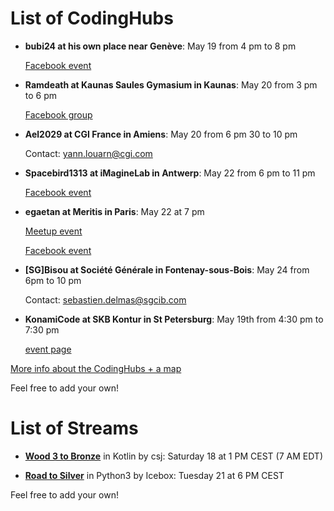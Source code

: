 # List of CodingHubs

- **bubi24 at his own place near Genève**: May 19 from 4 pm to 8 pm

	[Facebook event](https://www.facebook.com/events/452639562138491/)
	
- **Ramdeath at Kaunas Saules Gymasium in Kaunas**: May 20 from 3 pm to 6 pm

	[Facebook group](https://www.facebook.com/groups/680108122421462/)
  
- **Ael2029 at CGI France in Amiens**: May 20 from 6 pm 30 to 10 pm

	Contact: yann.louarn@cgi.com

- **Spacebird1313 at iMagineLab in Antwerp**: May 22 from 6 pm to 11 pm
	
	[Facebook event](https://www.facebook.com/events/2263567717022435/)

- **egaetan at Meritis in Paris**: May 22 at 7 pm
	
	[Meetup event](https://www.meetup.com/Meetup-Meritis/events/261011163/)

	[Facebook event](https://www.facebook.com/events/2290872874519191/)

- **[SG]Bisou at Société Générale in Fontenay-sous-Bois**: May 24 from 6pm to 10 pm
	
	Contact: sebastien.delmas@sgcib.com
  
- **KonamiCode at SKB Kontur in St Petersburg**: May 19th from 4:30 pm to 7:30 pm

  [event page](https://eventskbkontur.timepad.ru/event/980762/)

[More info about the CodingHubs + a map](https://www.codingame.com/playgrounds/40701/contribute---help/codinghubs)

Feel free to add your own!

# List of Streams

- **[Wood 3 to Bronze](https://www.twitch.tv/codingame)** in Kotlin by csj: Saturday 18 at 1 PM CEST (7 AM EDT)

- **[Road to Silver](https://www.twitch.tv/codingame)** in Python3 by Icebox: Tuesday 21 at 6 PM CEST

Feel free to add your own!

